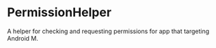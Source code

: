 # PermissionHelper
A helper for checking and requesting permissions for app that targeting Android M.
